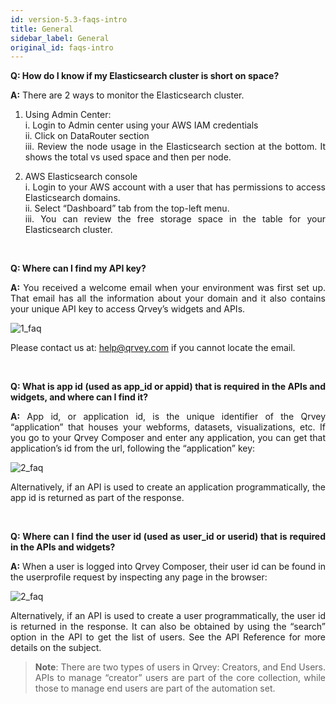 ```yaml
---
id: version-5.3-faqs-intro
title: General
sidebar_label: General
original_id: faqs-intro
---
```


<div style="text-align: justify">

**Q: How do I know if my Elasticsearch cluster is short on space?**

**A:** There are 2 ways to monitor the Elasticsearch cluster.
1. Using Admin Center: <br>
    i.  Login to Admin center using your AWS IAM credentials <br>
    ii. Click on DataRouter section <br>
    iii. Review the node usage in the  Elasticsearch section at the bottom. It shows the total vs used space and then per node. 

2. AWS Elasticsearch console <br>
    i. Login to your AWS account with a user that has permissions to access Elasticsearch domains. <br>
    ii. Select “Dashboard” tab from the top-left menu. <br>
    iii. You can review the free storage space in the table for your Elasticsearch cluster.

<br>

**Q: Where can I find my API key?**

**A:** You received a welcome email when your environment was first set up. That email has all the information about your domain and it also contains your unique API key to access Qrvey’s widgets and APIs.

![1_faq](https://s3.amazonaws.com/cdn.qrvey.com/documentation_assets/faqs/General/general_faq1.png)

Please contact us at: help@qrvey.com if you cannot locate the email. 

<br>

**Q: What is app id (used as app_id or appid) that is required in the APIs and widgets, and where can I find it?**

**A:** App id, or application id, is the unique identifier of the Qrvey “application” that houses your webforms, datasets, visualizations, etc. If you go to your Qrvey Composer and enter any application, you can get that application’s id from the url, following the “application” key:

![2_faq](https://s3.amazonaws.com/cdn.qrvey.com/documentation_assets/faqs/faq-appID.png#thumbnail)

Alternatively, if an API is used to create an application programmatically, the app id is returned as part of the response.

<br>

**Q: Where can I find the user id (used as user_id or userid) that is required in the APIs and widgets?**

**A:** When a user is logged into Qrvey Composer, their user id can be found in the userprofile request by inspecting any page in the browser:

![2_faq](https://s3.amazonaws.com/cdn.qrvey.com/documentation_assets/faqs/faq-userid.png#thumbnail)

Alternatively, if an API is used to create a user programmatically, the user id is returned in the response. It can also be obtained by using the “search” option in the API to get the list of users. See the API Reference for more details on the subject.

> **Note**: There are two types of users in Qrvey: Creators, and End Users. APIs to manage “creator” users are part of the core collection, while those to manage end users are part of the automation set.
